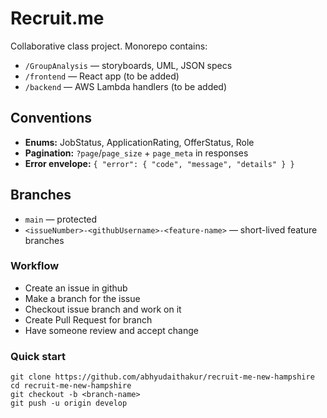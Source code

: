 # Recruit.me
Collaborative class project. Monorepo contains:
- `/GroupAnalysis` — storyboards, UML, JSON specs
- `/frontend` — React app (to be added)
- `/backend` — AWS Lambda handlers (to be added)

## Conventions
- **Enums:** JobStatus, ApplicationRating, OfferStatus, Role
- **Pagination:** `?page`/`page_size` + `page_meta` in responses
- **Error envelope:** `{ "error": { "code", "message", "details" } }`

## Branches
- `main` — protected
- `<issueNumber>-<githubUsername>-<feature-name>` — short-lived feature branches

### Workflow

- Create an issue in github
- Make a branch for the issue
- Checkout issue branch and work on it
- Create Pull Request for branch
- Have someone review and accept change

### Quick start
```
git clone https://github.com/abhyudaithakur/recruit-me-new-hampshire
cd recruit-me-new-hampshire
git checkout -b <branch-name>
git push -u origin develop
```
